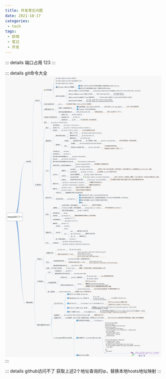 ```yaml
---
title: 开发常见问题
date: 2021-10-17
categories:
 - tech
tags:
 - 前端
 - 笔记
 - 开发
---
```


::: details 端口占用
123
:::

::: details git命令大全
![git命令大全](../../../.vuepress/public/img/git-directive.png)
:::

::: details github访问不了
获取上述2个地址查询的ip，替换本地hosts地址映射
:::


